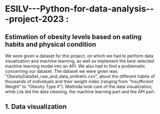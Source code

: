 # ESILV---Python-for-data-analysis---project-2023 :
## Estimation of obesity levels based on eating habits and physical condition

We were given a dataset for this project, on which we had to perform data visualization and machine learning, as well as implement the best selected machine learning model into an API. We also had to find a problematic concerning our dataset.
The dataset we were given was "ObesityDataSet_raw_and_data_sinthetic.csv", about the different habits of thousands of individuals and their weight index (ranging from "Insufficient Weight" to "Obesity Type II").
Mathilda took care of the data visualization, while Lila did the data cleaning, the machine learning part and the API part.

## 1. Data  visualization





